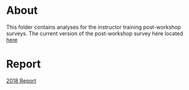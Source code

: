 # About
This folder contains analyses for the instructor training post-workshop surveys. The current version of the post-workshop survey here located [here](https://github.com/carpentries/assessment/blob/master/programmatic-assessment/instructor-training/surveys/current_survey.pdf)

# Report
[2018 Report](https://carpentries.github.io/assessment/programmatic-assessment/instructor-training/analyses/post-workshop/2018/2018_post_report.html)
